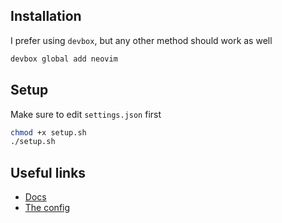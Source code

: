 ## Installation
I prefer using `devbox`, but any other method should work as well
```zsh
devbox global add neovim
```

## Setup
Make sure to edit `settings.json` first
```zsh
chmod +x setup.sh
./setup.sh
```

## Useful links
- [Docs](https://neovim.io/)
- [The config](https://www.youtube.com/watch?v=KYDG3AHgYEs)
